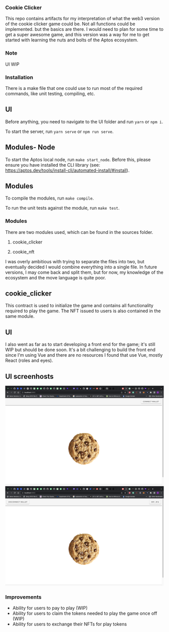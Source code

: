 ### Cookie Clicker

This repo contains artifacts for my interpretation of what the web3 version of the cookie clicker game could be. Not all functions could be implemented. but the basics are there. I would need to plan for some time to get a super awesome game, and this version was a way for me to get started with learning the nuts and bolts of the Aptos ecosystem.

### Note

UI WIP

### Installation

There is a make file that one could use to run most of the required commands, like unit testing, compiling, etc.

## UI

Before anything, you need to navigate to the UI folder and run `yarn` or `npm i`.

To start the server, run `yarn serve` or `npm run serve`.

## Modules- Node

To start the Aptos local node, run `make start_node`. Before this, please ensure you have installed the CLI library (see: https://aptos.dev/tools/install-cli/automated-install/#install).

## Modules

To compile the modules, run `make compile`.

To run the unit tests against the module, run `make test`.

### Modules

There are two modules used, which can be found in the sources folder.

1. cookie_clicker

2. cookie_nft

I was overly ambitious with trying to separate the files into two, but eventually decided I would combine everything into a single file. In future versions, I may come back and split them, but for now, my knowledge of the ecosystem and the move language is quite poor.

## cookie_clicker

This contract is used to initialize the game and contains all functionality required to play the game. The NFT issued to users is also contained in the same module.

## UI

I also went as far as to start developing a front end for the game; it's still WIP but should be done soon. It's a bit challenging to build the front end since I'm using Vue and there are no resources I found that use Vue, mostly React (roles and eyes).

## UI screenhosts

![alt text](./screenshots/1.png)
![alt text](./screenshots/2.png)

### Improvements

- Ability for users to pay to play (WIP)
- Ability for users to claim the tokens needed to play the game once off (WIP)
- Ability for users to exchange their NFTs for play tokens
